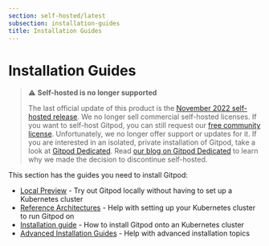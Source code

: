 ```yaml
---
section: self-hosted/latest
subsection: installation-guides
title: Installation Guides
---
```


<script context="module">
  export const prerender = true;
</script>

# Installation Guides

> ⚠️ **Self-hosted is no longer supported**
>
> The last official update of this product is the [November 2022 self-hosted release](https://www.gitpod.io/changelog/november-self-hosted-release). We no longer sell commercial self-hosted licenses. If you want to self-host Gitpod, you can still request our [free community license](https://www.gitpod.io/community-license). Unfortunately, we no longer offer support or updates for it. If you are interested in an isolated, private installation of Gitpod, take a look at [Gitpod Dedicated](/dedicated).
> Read [our blog on Gitpod Dedicated](/blog/introducing-gitpod-dedicated) to learn why we made the decision to discontinue self-hosted.

This section has the guides you need to install Gitpod:

- [Local Preview](local-preview) - Try out Gitpod locally without having to set up a Kubernetes cluster
- [Reference Architectures](./reference-architecture) - Help with setting up your Kubernetes cluster to run Gitpod on
- [Installation guide](./installing-gitpod) - How to install Gitpod onto an Kubernetes cluster
- [Advanced Installation Guides](./advanced) - Help with advanced installation topics
